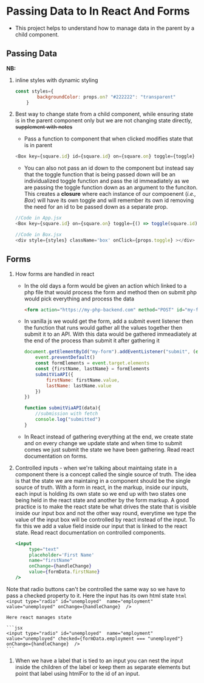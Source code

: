 # Passing Data to In React And Forms
-  This project helps to understand how to manage data in the parent by a child component.

## Passing Data

**NB:**
1. inline styles with dynamic styling

    ```jsx
    const styles={
            backgroundColor: props.on? "#222222": "transparent"
        }
    ```

1. Best way to change state from a child component, while ensuring state is in the parent component only but we are not changing state directly,  ~~supplement with notes~~
    - Pass a function to component that when clicked modifies state that is in parent

    ```js
    <Box key={square.id} id={square.id} on={square.on} toggle={toggle} />
    ```

    - You can also not pass an id down to the component but instead say that the toggle function that is being passed down will be an individualized toggle function and pass the id immeadiately as we are passing the toggle function down as an argument to the funciton. This creates a **closure** where each instance of our compoenent (*i.e., Box*) will have its own toggle and will remember its own id removing the need for an id to be passed down as a separate prop.

    ```js
    //Code in App.jsx
    <Box key={square.id} on={square.on} toggle={() => toggle(square.id)} />

    //Code in Box.jsx
    <div style={styles} className='box' onClick={props.toggle} ></div>
    ```


 ## Forms
 1. How forms are handled in react
    - In the old days a form  would be given an action which linked to a php file that would process the form and method then on submit php would pick everything and process the data

        ```html
        <form action="https://my-php-backend.com" method="POST" id="my-form"></form>
        
        ```
    - In vanilla js we would get the form, add a submit event listener then the function that runs would gather all the values together then submit it to an API. With this data would be gathered immeadiately at the end of the process than submit it after gathering it

        ```js
        document.getElementById("my-form").addEventListener("submit", (event)=>{
            event.preventDefault()
            const formElements = event.target.elements
            const {firstName, lastName} = formElements
            submitViaAPI({
                firstName: firstName.value,
                lastName: lastName.value
            })
        })

        function submitViaAPI(data){
            //submission with fetch
            console.log("submitted")
        }
        ```
    - In React instead of gathering everything at the end, we create state and on every change we update state and when time to submit comes we just submit the state we have been gathering. Read react documentation on forms.

1. Controlled inputs - when we're talking about maintaing state in a component there is a concept called the single source of truth. The idea is that the state we are maintaing in a component should be the single source of truth. With a form in react, in the markup, inside our inputs, each input is holding its own state so we end up with two states one being held in the react state and another by the form markup. A good practice is to  make the react state be what drives the state that is visible inside our input box and not the other way round, everytime we type the value of the input box will be controlled by react instead of the input. To fix this we add a value field inside our input that is linked to the react state. Read react documentation on controlled components. 
    ```jsx
    <input
         type="text" 
         placeholder='First Name' 
         name="firstName" 
         onChange={handleChange} 
         value={formData.firstName}
    />    
    ```
Note that radio buttons can't be controlled the same way so we have to pass a checked property to it.
    Here the input has its own html state
    ```html
    <input type="radio" id="unemployed"  name="employment" value="unemployed" onChange={handleChange}  />
    ```

    Here react manages state

    ```jsx
    <input type="radio" id="unemployed"  name="employment" value="unemployed" checked={formData.employment === "unemployed"}  onChange={handleChange}  />
    ```
    

1. When we have a label that is tied to an input you can nest the input inside the children of the label or keep them as separate elements but point that label using htmlFor to the id of an input.



